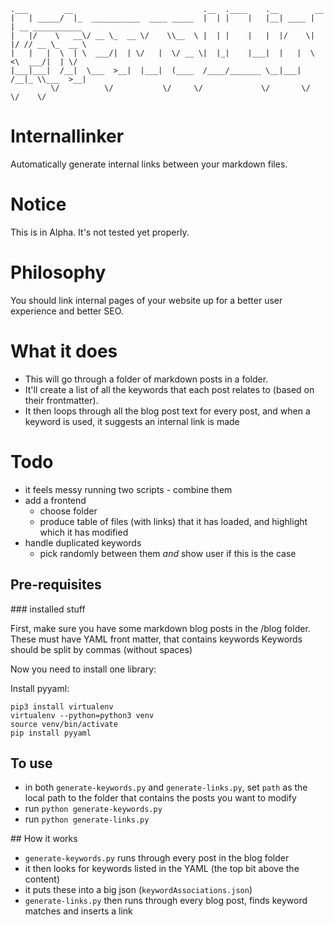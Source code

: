 ```
.___        __                             .__  .____    .__        __                 
|   | _____/  |_  ___________  ____ _____  |  | |    |   |__| ____ |  | __ ___________ 
|   |/    \   __\/ __ \_  __ \/    \\__  \ |  | |    |   |  |/    \|  |/ // __ \_  __ \
|   |   |  \  | \  ___/|  | \/   |  \/ __ \|  |_|    |___|  |   |  \    <\  ___/|  | \/
|___|___|  /__|  \___  >__|  |___|  (____  /____/_______ \__|___|  /__|_ \\___  >__|   
         \/          \/           \/     \/             \/       \/     \/    \/              
```
# Internallinker

Automatically generate internal links between your markdown files.

# Notice

This is in Alpha. It's not tested yet properly.

# Philosophy

You should link internal pages of your website up for a better user experience and better SEO.

# What it does

* This will go through a folder of markdown posts in a folder.
* It'll create a list of all the keywords that each post relates to (based on their frontmatter).
* It then loops through all the blog post text for every post, and when a keyword is used, it suggests an internal link is made

# Todo

* it feels messy running two scripts - combine them
* add a frontend
  * choose folder
  * produce table of files (with links) that it has loaded, and highlight which it has modified
* handle duplicated keywords
  * pick randomly between them *and* show user if this is the case

## Pre-requisites

### installed stuff

First, make sure you have some markdown blog posts in the /blog folder.
These must have YAML front matter, that contains keywords
Keywords should be split by commas (without spaces)

Now you need to install one library:

Install pyyaml:

```
pip3 install virtualenv
virtualenv --python=python3 venv
source venv/bin/activate
pip install pyyaml
```
## To use

- in both `generate-keywords.py` and `generate-links.py`, set `path` as the local path to the folder that contains the posts you want to modify
- run `python generate-keywords.py`
- run `python generate-links.py`

## How it works

- `generate-keywords.py` runs through every post in the blog folder
- it then looks for keywords listed in the YAML (the top bit above the content)
- it puts these into a big json (`keywordAssociations.json`)
- `generate-links.py` then runs through every blog post, finds keyword matches and inserts a link
